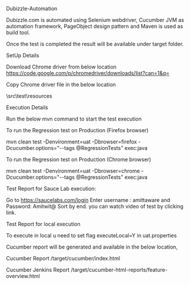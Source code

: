 Dubizzle-Automation

Dubizzle.com is automated using Selenium webdriver, Cucumber JVM as automation framework, PageObject design pattern and Maven is used as build tool.

Once the test is completed the result will be available under target folder.

SetUp Details

Download Chrome driver from below location https://code.google.com/p/chromedriver/downloads/list?can=1&q=

Copy Chrome driver file in the below location

\src\test\resources

Execution Details

Run the below mvn command to start the test execution

To run the Regression test on Production (Firefox browser)

mvn clean test -Denvironment=uat -Dbrowser=firefox -Dcucumber.options="--tags @RegressionTests" exec:java

To run the Regression test on Production (Chrome browser)

mvn clean test -Denvironment=uat -Dbrowser=chrome -Dcucumber.options="--tags @RegressionTests" exec:java

Test Report for Sauce Lab execution:

Go to https://saucelabs.com/login
Enter username : amittaware and Password: Amitwit@
Sort by end.
you can watch video of test by clicking link.


Test Report for local execution

To execute in local u need to set  flag executeLocal=Y in uat.properties

Cucumber report will be generated and available in the below location,

Cucumber Report /target/cucumber/index.html

Cucumber Jenkins Report /target/cucumber-html-reports/feature-overview.html